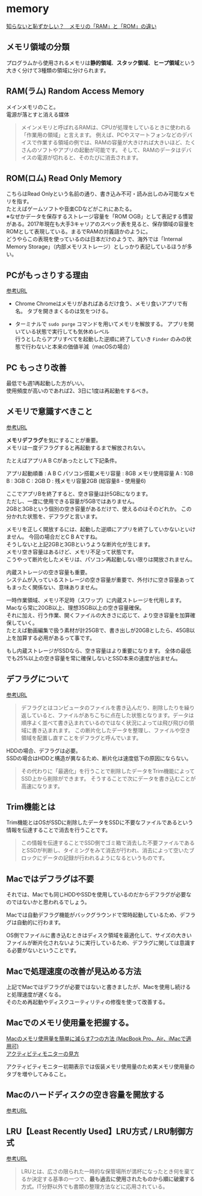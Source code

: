 # memory

[知らないと恥ずかしい？　メモリの「RAM」と「ROM」の違い](https://www.itmedia.co.jp/news/articles/1706/01/news051.html)

## メモリ領域の分類

プログラムから使用されるメモリは**静的領域**、**スタック領域**、**ヒープ領域**という大きく分けて3種類の領域に分けられます。

## RAM(ラム) Random Access Memory

メインメモリのこと。  
電源が落とすと消える媒体  
>メインメモリと呼ばれるRAMは、CPUが処理をしているときに使われる「作業用の領域」と言えます。
>例えば、PCやスマートフォンなどのデバイスで作業する領域の例では、RAMの容量が大きければ大きいほど、たくさんのソフトやアプリの起動が可能です。
>そして、RAMのデータはデバイスの電源が切れると、そのたびに消去されます。

## ROM(ロム) Read Only Memory

こちらはRead Onlyという名前の通り、書き込み不可・読み出しのみ可能なメモリを指す。  
たとえばゲームソフトや音楽CDなどがこれにあたる。  
※なぜかデータを保存するストレージ容量を「ROM ○GB」として表記する慣習がある。2017年現在も大手3キャリアのスペック表を見ると、保存領域の容量をROMとして表現している。まるでRAMの対義語かのように。  
どうやらこの表現を使っているのは日本だけのようで、海外では「Internal Memory Storage」（内部メモリストレージ）としっかり表記しているほうが多い。

## PCがもっさりする理由

[参考URL](https://detail.chiebukuro.yahoo.co.jp/qa/question_detail/q14237302854)

- Chrome
Chromeはメモリがあればあるだけ食う、メモリ食いアプリで有名。
タブを開きまくるのは気をつける。

- ターミナルで `sudo purge` コマンドを用いてメモリを解放する。
アプリを開いている状態で実行しても気休めレベル  
行うとしたらアプリすべてを起動した逆順に終了していき `Finder` のみの状態で行わないと本来の価値半減（macOSの場合）

## PC もっさり改善

最低でも週1再起動した方がいい。  
使用頻度が高いのであれば2、3日に1度は再起動をするべき。

## メモリで意識すべきこと

[参考URL](https://detail.chiebukuro.yahoo.co.jp/qa/question_detail/q14237302854)

**メモリデフラグ**を気にすることが重要。  
メモリは一度デフラグすると再起動するまで解放されない。

たとえばアプリA B Cがあったとして下記条件。

アプリ起動順番 : A B C
パソコン搭載メモリ容量 : 8GB
メモリ使用容量
A : 1GB
B : 3GB
C : 2GB
D : 残メモリ容量2GB (総容量8 - 使用量6)

ここでアプリBを終了すると、空き容量は計5GBになります。  
ただし、一度に使用できる容量が5GBではありません。  
2GBと3GBという個別の空き容量があるだけで、使えるのはそのどれか。
この分かれた状態を、デフラグと言います。

メモリを正しく開放するには、起動した逆順にアプリを終了していかないといけません。
今回の場合だとC B Aですね。  
そうしないと上記2GBと3GBというような断片化が生じます。  
メモリ空き容量はあるけど、メモリ不足って状態です。  
こうやって断片化したメモリは、パソコン再起動しない限りは開放されません。

内蔵ストレージの空き容量も重要。  
システムが入っているストレージの空き容量が重要で、外付けに空き容量あってもまったく関係ない、意味ありません。

一時作業領域、メモリ不足時（スワップ）に内蔵ストレージを代用します。  
Macなら常に20GB以上、理想35GB以上の空き容量確保。  
それに加え、行う作業、開くファイルの大きさに応じて、より空き容量を加算確保していく。  
たとえば動画編集で扱う素材が計25GBで、書き出しが20GBとしたら、45GB以上を加算する必用があるって事です。  

もし内蔵ストレージがSSDなら、空き容量はより重要になります。
全体の最低でも25%以上の空き容量を常に確保しないとSSD本来の速度が出ません。

## デフラグについて

[参考URL](https://aprico-media.com/posts/1370)

>デフラグとはコンピュータのファイルを書き込んだり、削除したりを繰り返していると、ファイルがあちこちに点在した状態となります。データは順序よく並べて書き込まれているのではなく状況によっては飛び飛びの領域に書き込まれます。
>この断片化したデータを整理し、ファイルや空き領域を配置し直すことをデフラグと呼んでいます。

HDDの場合、デフラグは必要。  
SSDの場合はHDDと構造が異なるため、断片化は速度低下の原因にならない。
>その代わりに「最適化」を行うことで削除したデータをTrim機能によってSSD上から削除ができます。
>そうすることで次にデータを書き込むことが高速になります。

## Trim機能とは

Trim機能とはOSがSSDに削除したデータをSSDに不要なファイルであるという情報を伝達することで消去を行うことです。
>この情報を伝達することでSSD側でゴミ箱で消去した不要ファイルであるとSSDが判断し、タイミングをみて消去が行われ、消去によって空いたブロックにデータの記録が行われるようになるというものです。

## Macではデフラグは不要

それでは、Macでも同じHDDやSSDを使用しているのだからデフラグが必要なのではないかと思われるでしょう。

Macでは自動デフラグ機能がバックグラウンドで常時起動しているため、デフラグは自動的に行わます。

OS側でファイルに書き込むときはディスク領域を最適化して、サイズの大きいファイルが断片化されないように実行しているため、デフラグに関しては意識する必要がないということです。

## Macで処理速度の改善が見込める方法

上記でMacではデフラグが必要ではないと書きましたが、Macを使用し続けると処理速度が遅くなる。  
そのため再起動やディスクユーティリティの修復を使って改善する。

## Macでのメモリ使用量を把握する。

[Macのメモリ使用量を簡単に減らす7つの方法 (MacBook Pro、Air、iMacで適用可)](https://macpaw.com/ja/how-to/reduce-memory-usage-on-mac)  
[アクティビティモニターの見方](https://apple.stackexchange.com/questions/420445/what-is-this-qemu-system-aarch64-process-and-why-is-it-using-almost-3-gb-of-ram)

アクティビティモニター初期表示では仮装メモリ使用量のため実メモリ使用量のタブを増やしてみること。  

## Macのハードディスクの空き容量を開放する

[参考URL](https://qiita.com/kiyodori/items/0fcc87bb8ab1cb31c731)

## LRU【Least Recently Used】LRU方式 / LRU制御方式

[参考URL](https://e-words.jp/w/LRU.html)

>LRUとは、広さの限られた一時的な保管場所が満杯になったとき何を棄てるか決定する基準の一つで、**最も過去に使用されたものから順に破棄する**方式。IT分野以外でも書類の整理方法などに応用されている。
